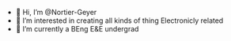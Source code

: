 - 👋 Hi, I’m @Nortier-Geyer
- 👀 I’m interested in creating all kinds of thing Electronicly related
- 🌱 I’m currently a BEng E&E undergrad
